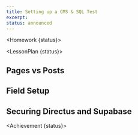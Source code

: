 ```yaml
---
title: Setting up a CMS & SQL Test
excerpt:
status: announced
---
```


<script>
	import Homework from "$lib/components/Homework.svelte";
	import LessonPlan from "$lib/components/LessonPlan.svelte";
	import Achievement from "$lib/components/Achievement.svelte";
</script>

<Homework {status}>

</Homework>

<LessonPlan {status}>

<h2>Pages vs Posts</h2>

<!-- TODO: discuss and demo difference between these two types of information -->

<h2>Field Setup</h2>

<!-- TODO: Demo and practice building different types of content -->

<h2>Securing Directus and Supabase</h2>

<!-- Set up RLS policies for directus tables -->

</LessonPlan>

<Achievement {status}>

</Achievement>
